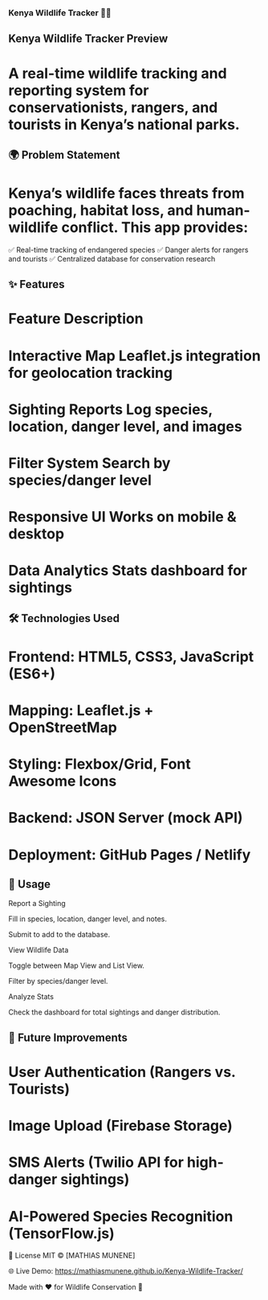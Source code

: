 ### Kenya Wildlife Tracker 🐘🌿
## Kenya Wildlife Tracker Preview

# A real-time wildlife tracking and reporting system for conservationists, rangers, and tourists in Kenya’s national parks.

## 🌍 Problem Statement
# Kenya’s wildlife faces threats from poaching, habitat loss, and human-wildlife conflict. This app provides:
✅ Real-time tracking of endangered species
✅ Danger alerts for rangers and tourists
✅ Centralized database for conservation research

## ✨ Features
# Feature	Description
# Interactive Map	Leaflet.js integration for geolocation tracking
# Sighting Reports	Log species, location, danger level, and images
# Filter System	Search by species/danger level
# Responsive UI	Works on mobile & desktop
# Data Analytics	Stats dashboard for sightings


## 🛠️ Technologies Used
# Frontend: HTML5, CSS3, JavaScript (ES6+)

# Mapping: Leaflet.js + OpenStreetMap

# Styling: Flexbox/Grid, Font Awesome Icons

# Backend: JSON Server (mock API)

# Deployment: GitHub Pages / Netlify


## 📲 Usage
Report a Sighting

Fill in species, location, danger level, and notes.

Submit to add to the database.

View Wildlife Data

Toggle between Map View and List View.

Filter by species/danger level.

Analyze Stats

Check the dashboard for total sightings and danger distribution.


## 🚀 Future Improvements
# User Authentication (Rangers vs. Tourists)

# Image Upload (Firebase Storage)

# SMS Alerts (Twilio API for high-danger sightings)

# AI-Powered Species Recognition (TensorFlow.js)

📜 License
MIT © [MATHIAS MUNENE]

🌐 Live Demo: https://mathiasmunene.github.io/Kenya-Wildlife-Tracker/

Made with ❤️ for Wildlife Conservation 🐾
